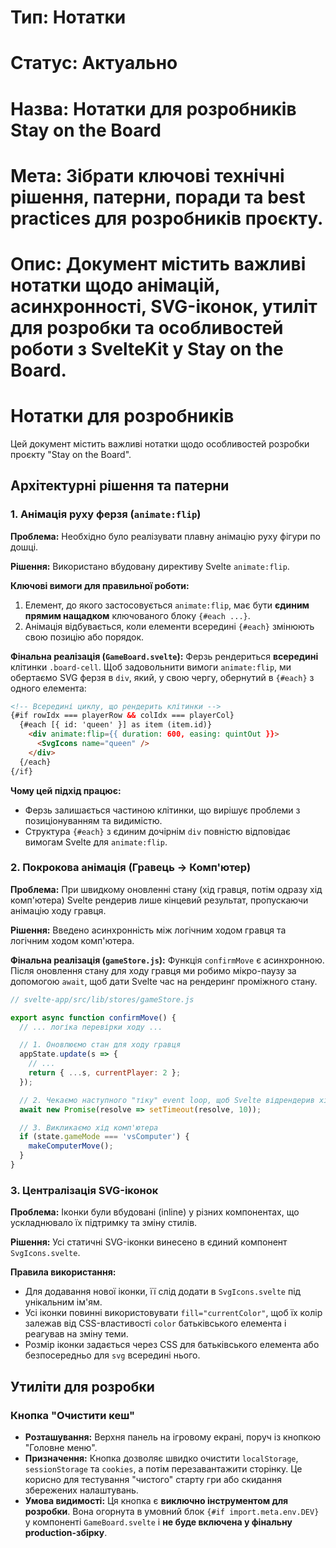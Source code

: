 # Тип: Нотатки
# Статус: Актуально
# Назва: Нотатки для розробників Stay on the Board
# Мета: Зібрати ключові технічні рішення, патерни, поради та best practices для розробників проєкту.
# Опис: Документ містить важливі нотатки щодо анімацій, асинхронності, SVG-іконок, утиліт для розробки та особливостей роботи з SvelteKit у Stay on the Board.

# Нотатки для розробників

Цей документ містить важливі нотатки щодо особливостей розробки проєкту "Stay on the Board".

## Архітектурні рішення та патерни

### 1. Анімація руху ферзя (`animate:flip`)

**Проблема:** Необхідно було реалізувати плавну анімацію руху фігури по дошці.

**Рішення:** Використано вбудовану директиву Svelte `animate:flip`.

**Ключові вимоги для правильної роботи:**
1.  Елемент, до якого застосовується `animate:flip`, має бути **єдиним прямим нащадком** ключованого блоку `{#each ...}`.
2.  Анімація відбувається, коли елементи всередині `{#each}` змінюють свою позицію або порядок.

**Фінальна реалізація (`GameBoard.svelte`):**
Ферзь рендериться **всередині** клітинки `.board-cell`. Щоб задовольнити вимоги `animate:flip`, ми обертаємо SVG ферзя в `div`, який, у свою чергу, обернутий в `{#each}` з одного елемента:

```html
<!-- Всередині циклу, що рендерить клітинки -->
{#if rowIdx === playerRow && colIdx === playerCol}
  {#each [{ id: 'queen' }] as item (item.id)}
    <div animate:flip={{ duration: 600, easing: quintOut }}>
      <SvgIcons name="queen" />
    </div>
  {/each}
{/if}
```
**Чому цей підхід працює:**
*   Ферзь залишається частиною клітинки, що вирішує проблеми з позиціонуванням та видимістю.
*   Структура `{#each}` з єдиним дочірнім `div` повністю відповідає вимогам Svelte для `animate:flip`.

### 2. Покрокова анімація (Гравець -> Комп'ютер)

**Проблема:** При швидкому оновленні стану (хід гравця, потім одразу хід комп'ютера) Svelte рендерив лише кінцевий результат, пропускаючи анімацію ходу гравця.

**Рішення:** Введено асинхронність між логічним ходом гравця та логічним ходом комп'ютера.

**Фінальна реалізація (`gameStore.js`):**
Функція `confirmMove` є асинхронною. Після оновлення стану для ходу гравця ми робимо мікро-паузу за допомогою `await`, щоб дати Svelte час на рендеринг проміжного стану.

```javascript
// svelte-app/src/lib/stores/gameStore.js

export async function confirmMove() {
  // ... логіка перевірки ходу ...

  // 1. Оновлюємо стан для ходу гравця
  appState.update(s => {
    // ...
    return { ...s, currentPlayer: 2 };
  });

  // 2. Чекаємо наступного "тіку" event loop, щоб Svelte відрендерив хід гравця
  await new Promise(resolve => setTimeout(resolve, 10));

  // 3. Викликаємо хід комп'ютера
  if (state.gameMode === 'vsComputer') {
    makeComputerMove();
  }
}
```

### 3. Централізація SVG-іконок

**Проблема:** Іконки були вбудовані (inline) у різних компонентах, що ускладнювало їх підтримку та зміну стилів.

**Рішення:** Усі статичні SVG-іконки винесено в єдиний компонент `SvgIcons.svelte`.

**Правила використання:**
*   Для додавання нової іконки, її слід додати в `SvgIcons.svelte` під унікальним ім'ям.
*   Усі іконки повинні використовувати `fill="currentColor"`, щоб їх колір залежав від CSS-властивості `color` батьківського елемента і реагував на зміну теми.
*   Розмір іконки задається через CSS для батьківського елемента або безпосередньо для `svg` всередині нього.

## Утиліти для розробки

### Кнопка "Очистити кеш"

- **Розташування:** Верхня панель на ігровому екрані, поруч із кнопкою "Головне меню".
- **Призначення:** Кнопка дозволяє швидко очистити `localStorage`, `sessionStorage` та `cookies`, а потім перезавантажити сторінку. Це корисно для тестування "чистого" старту гри або скидання збережених налаштувань.
- **Умова видимості:** Ця кнопка є **виключно інструментом для розробки**. Вона огорнута в умовний блок `{#if import.meta.env.DEV}` у компоненті `GameBoard.svelte` і **не буде включена у фінальну production-збірку**. 